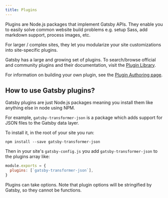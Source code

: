 ```yaml
---
title: Plugins
---
```


Plugins are Node.js packages that implement Gatsby APIs. They enable you to
easily solve common website build problems e.g. setup Sass, add markdown
support, process images, etc.

For larger / complex sites, they let you modularize your site customizations
into site-specific plugins.

Gatsby has a large and growing set of plugins. To search/browse official and
community plugins and their documentation, visit the [Plugin Library](/packages/).

For information on building your own plugin, see the [Plugin Authoring page](/docs/plugin-authoring/).

## How to use Gatsby plugins?

Gatsby plugins are just Node.js packages meaning you install them like anything else in
node using NPM.

For example, `gatsby-transformer-json` is a package which adds support for JSON
files to the Gatsby data layer.

To install it, in the root of your site you run:

`npm install --save gatsby-transformer-json`

Then in your site's `gatsby-config.js` you add `gatsby-transformer-json`
to the plugins array like:

```javascript
module.exports = {
  plugins: [`gatsby-transformer-json`],
}
```

Plugins can take options. Note that plugin options will be stringified by Gatsby, so they cannot be functions.
